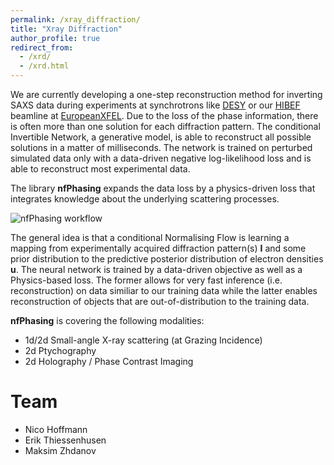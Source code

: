 ```yaml
---
permalink: /xray_diffraction/
title: "Xray Diffraction"
author_profile: true
redirect_from: 
  - /xrd/
  - /xrd.html
---
```


We are currently developing a one-step reconstruction method for inverting SAXS data during experiments at synchrotrons like [DESY](https://desy.de) or our [HIBEF](https://www.hzdr.de/db/Cms?pOid=50566&pNid=694) beamline at [EuropeanXFEL](https://www.xfel.eu). Due to the loss of the phase information, there is often more than one solution for each diffraction pattern. The conditional Invertible Network, a generative model, is able to reconstruct all possible solutions in a matter of milliseconds. The network is trained on perturbed simulated data only with a data-driven negative log-likelihood loss and is able to reconstruct most experimental data.

The library **nfPhasing** expands the data loss by a physics-driven loss that integrates knowledge about the underlying scattering processes.

![nfPhasing workflow](../images/nfphasing_sketch.png)

The general idea is that a conditional Normalising Flow is learning a mapping from experimentally acquired diffraction pattern(s) **I** and some prior distribution to the predictive posterior distribution of electron densities **u**. The neural network is trained by a data-driven objective as well as a Physics-based loss. The former allows for very fast inference (i.e. reconstruction) on data similiar to our training data while the latter enables reconstruction of objects that are out-of-distribution to the training data.

**nfPhasing** is covering the following modalities:
- 1d/2d Small-angle X-ray scattering (at Grazing Incidence)
- 2d Ptychography
- 2d Holography / Phase Contrast Imaging

# Team
* Nico Hoffmann
* Erik Thiessenhusen
* Maksim Zhdanov
